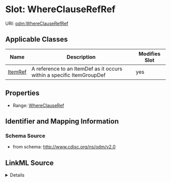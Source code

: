 # Slot: WhereClauseRefRef

URI: [odm:WhereClauseRefRef](http://www.cdisc.org/ns/odm/v2.0/WhereClauseRefRef)



<!-- no inheritance hierarchy -->




## Applicable Classes

| Name | Description | Modifies Slot |
| --- | --- | --- |
[ItemRef](ItemRef.md) | A reference to an ItemDef as it occurs within a specific ItemGroupDef |  yes  |







## Properties

* Range: [WhereClauseRef](WhereClauseRef.md)





## Identifier and Mapping Information







### Schema Source


* from schema: http://www.cdisc.org/ns/odm/v2.0




## LinkML Source

<details>
```yaml
name: WhereClauseRefRef
from_schema: http://www.cdisc.org/ns/odm/v2.0
rank: 1000
identifier: false
alias: WhereClauseRefRef
domain_of:
- ItemRef
range: WhereClauseRef

```
</details>